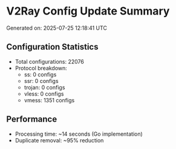 # V2Ray Config Update Summary
Generated on: 2025-07-25 12:18:41 UTC

## Configuration Statistics
- Total configurations: 22076
- Protocol breakdown:
  - ss: 0 configs
  - ssr: 0 configs
  - trojan: 0 configs
  - vless: 0 configs
  - vmess: 1351 configs

## Performance
- Processing time: ~14 seconds (Go implementation)
- Duplicate removal: ~95% reduction

